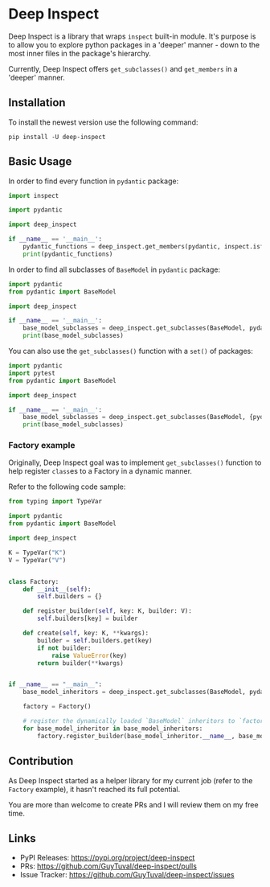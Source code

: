 Deep Inspect
============

Deep Inspect is a library that wraps `inspect` built-in module. It's purpose
is to allow you to explore python packages in a 'deeper' manner -
down to the most inner files in the package's hierarchy.

Currently, Deep Inspect offers `get_subclasses()` and `get_members` in a 'deeper' manner.


Installation
----------
To install the newest version use the following command:
```
pip install -U deep-inspect
```


Basic Usage
----------------
In order to find every function in `pydantic` package:
```python
import inspect

import pydantic

import deep_inspect

if __name__ == '__main__':
    pydantic_functions = deep_inspect.get_members(pydantic, inspect.isfunction)
    print(pydantic_functions)
```

In order to find all subclasses of `BaseModel` in `pydantic` package:
```python
import pydantic
from pydantic import BaseModel

import deep_inspect

if __name__ == '__main__':
    base_model_subclasses = deep_inspect.get_subclasses(BaseModel, pydantic)
    print(base_model_subclasses)
```

You can also use the `get_subclasses()` function with a `set()` of packages:

```python
import pydantic
import pytest
from pydantic import BaseModel

import deep_inspect

if __name__ == '__main__':
    base_model_subclasses = deep_inspect.get_subclasses(BaseModel, {pydantic, pytest})
    print(base_model_subclasses)
```

### Factory example
Originally, Deep Inspect goal was to implement `get_subclasses()` function to help register `class`es
to a Factory in a dynamic manner.

Refer to the following code sample:
```python
from typing import TypeVar

import pydantic
from pydantic import BaseModel

import deep_inspect

K = TypeVar("K")
V = TypeVar("V")


class Factory:
    def __init__(self):
        self.builders = {}

    def register_builder(self, key: K, builder: V):
        self.builders[key] = builder

    def create(self, key: K, **kwargs):
        builder = self.builders.get(key)
        if not builder:
            raise ValueError(key)
        return builder(**kwargs)


if __name__ == "__main__":
    base_model_inheritors = deep_inspect.get_subclasses(BaseModel, pydantic)

    factory = Factory()

    # register the dynamically loaded `BaseModel` inheritors to `factory`
    for base_model_inheritor in base_model_inheritors:
        factory.register_builder(base_model_inheritor.__name__, base_model_inheritor)

```


Contribution
------------

As Deep Inspect started as a helper library for my current job (refer to the `Factory` example), 
it hasn't reached its full potential.

You are more than welcome to create PRs and I will review them on my free time.

Links
-----
- PyPI Releases: https://pypi.org/project/deep-inspect
- PRs: https://github.com/GuyTuval/deep-inspect/pulls
- Issue Tracker: https://github.com/GuyTuval/deep-inspect/issues
